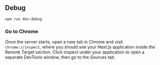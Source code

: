 ## Debug

```bash
npm run dev:debug
```

### Go to Chrome
Once the server starts, open a new tab in Chrome and visit `chrome://inspect`, where you should see your Next.js application inside the Remote Target section. Click inspect under your application to open a separate DevTools window, then go to the Sources tab.

